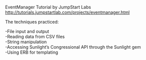EventManager Tutorial by JumpStart Labs http://tutorials.jumpstartlab.com/projects/eventmanager.html

The techniques practiced:

-File input and output <br />
-Reading data from CSV files <br />
-String manipulation <br />
-Accessing Sunlight’s Congressional API through the Sunlight gem <br />
-Using ERB for templating <br />


